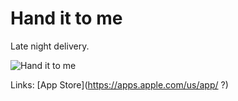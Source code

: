 # Hand it to me

Late night delivery.

![Hand it to me](./assets/?.gif)

Links:
[App Store](https://apps.apple.com/us/app/ ?)
